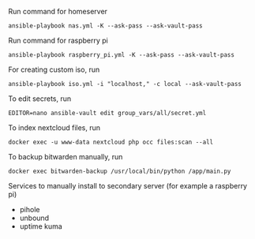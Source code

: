 Run command for homeserver
```
ansible-playbook nas.yml -K --ask-pass --ask-vault-pass
```

Run command  for raspberry pi
```
ansible-playbook raspberry_pi.yml -K --ask-pass --ask-vault-pass
```

For creating custom iso, run 
```
ansible-playbook iso.yml -i "localhost," -c local --ask-vault-pass
```

To edit secrets, run
```
EDITOR=nano ansible-vault edit group_vars/all/secret.yml
```

To index nextcloud files, run 
```
docker exec -u www-data nextcloud php occ files:scan --all
```

To backup bitwarden manually, run
```
docker exec bitwarden-backup /usr/local/bin/python /app/main.py
```

Services to manually install to secondary server (for example a raspberry pi)

- pihole
- unbound
- uptime kuma
